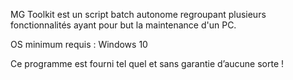 MG Toolkit est un script batch autonome regroupant plusieurs fonctionnalités ayant pour but la maintenance d'un PC.

OS minimum requis : Windows 10

Ce programme est fourni tel quel et sans garantie d’aucune sorte !
